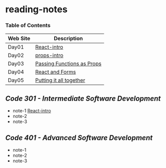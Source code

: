 # reading-notes

### Table of Contents

| Web Site  | Description |
| ------------- | ------------- |
| Day01  | [React-intro](https://github.com/AhmedAwamleh/reading-notes/blob/main/day01.md)  |
| Day02  | [props-intro](https://github.com/AhmedAwamleh/reading-notes/blob/main/day02.md)  |
| Day03  | [ Passing Functions as Props](https://github.com/AhmedAwamleh/reading-notes/blob/main/day03.md)  |
| Day04  | [  React and Forms](https://github.com/AhmedAwamleh/reading-notes/blob/main/day04.md)  |
| Day05  | [  Putting it all together](https://github.com/AhmedAwamleh/reading-notes/blob/main/day05.md)  |


## ***Code 301 - Intermediate Software Development***
- note-1 [React-intro](https://github.com/AhmedAwamleh/reading-notes/blob/main/day01.md)
- note-2
- note-3
## ***Code 401 - Advanced Software Development***
- note-1
- note-2
- note-3
